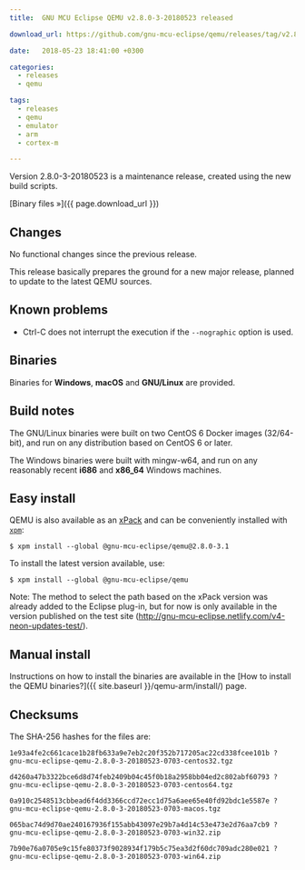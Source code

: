 ```yaml
---
title:  GNU MCU Eclipse QEMU v2.8.0-3-20180523 released

download_url: https://github.com/gnu-mcu-eclipse/qemu/releases/tag/v2.8.0-3-20180523/

date:   2018-05-23 18:41:00 +0300

categories:
  - releases
  - qemu

tags:
  - releases
  - qemu
  - emulator
  - arm
  - cortex-m

---
```


Version 2.8.0-3-20180523 is a maintenance release, created using the new build scripts.

[Binary files »]({{ page.download_url }})

## Changes

No functional changes since the previous release.

This release basically prepares the ground for a new major release, planned to update to the latest QEMU sources.

## Known problems

- Ctrl-C does not interrupt the execution if the `--nographic` option is used.

## Binaries

Binaries for **Windows**, **macOS** and **GNU/Linux** are provided.

## Build notes

The GNU/Linux binaries were built on two CentOS 6 Docker images (32/64-bit), 
and run on any distribution based on CentOS 6 or later.

The Windows binaries were built with mingw-w64, and run on any reasonably 
recent **i686** and **x86_64** Windows machines.

## Easy install

QEMU is also available as an 
[xPack](https://www.npmjs.com/package/@gnu-mcu-eclipse/qemu) and can be 
conveniently installed with [`xpm`](https://www.npmjs.com/package/xpm):

```console
$ xpm install --global @gnu-mcu-eclipse/qemu@2.8.0-3.1
```

To install the latest version available, use:

```console
$ xpm install --global @gnu-mcu-eclipse/qemu
```

Note: The method to select the path based on the xPack version was already 
added to the Eclipse plug-in, but for now is only available in the version 
published on the test site 
(http://gnu-mcu-eclipse.netlify.com/v4-neon-updates-test/).

## Manual install

Instructions on how to install the binaries are available in the 
[How to install the QEMU binaries?]({{ site.baseurl }}/qemu-arm/install/) 
page.

## Checksums

The SHA-256 hashes for the files are:

```console
1e93a4fe2c661cace1b28fb633a9e7eb2c20f352b717205ac22cd338fcee101b ?
gnu-mcu-eclipse-qemu-2.8.0-3-20180523-0703-centos32.tgz

d4260a47b3322bce6d8d74feb2409b04c45f0b18a2958bb04ed2c802abf60793 ?
gnu-mcu-eclipse-qemu-2.8.0-3-20180523-0703-centos64.tgz

0a910c2548513cbbead6f4dd3366ccd72ecc1d75a6aee65e40fd92bdc1e5587e ?
gnu-mcu-eclipse-qemu-2.8.0-3-20180523-0703-macos.tgz

065bac74d9d70ae240167936f155abb43097e29b7a4d14c53e473e2d76aa7cb9 ?
gnu-mcu-eclipse-qemu-2.8.0-3-20180523-0703-win32.zip

7b90e76a0705e9c15fe80373f9028934f179b5c75ea3d2f60dc709adc280e021 ?
gnu-mcu-eclipse-qemu-2.8.0-3-20180523-0703-win64.zip
```


